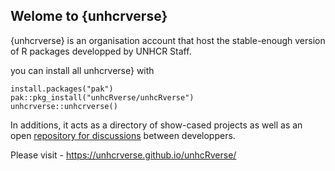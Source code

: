 ## Welome to {unhcrverse} 

<!--

**Here are some ideas to get you started:**

🙋‍♀️ A short introduction - what is your organization all about?
🌈 Contribution guidelines - how can the community get involved?
👩‍💻 Useful resources - where can the community find your docs? Is there anything else the community should know?
🍿 Fun facts - what does your team eat for breakfast?
🧙 Remember, you can do mighty things with the power of [Markdown](https://docs.github.com/github/writing-on-github/getting-started-with-writing-and-formatting-on-github/basic-writing-and-formatting-syntax)
-->

{unhcrverse} is an organisation account that host the stable-enough version of R packages developped by UNHCR Staff.

you can install all unhcrverse}  with 

```{r}
install.packages("pak")
pak::pkg_install("unhcRverse/unhcRverse")
unhcrverse::unhcrverse()

```


In additions, it acts as a directory of show-cased projects as well as an open [repository for discussions](https://github.com/unhcRverse/unhcRverse/issues) between developpers.

Please visit - https://unhcrverse.github.io/unhcRverse/
